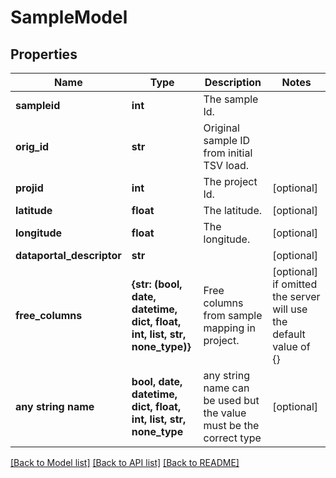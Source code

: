 # SampleModel


## Properties
Name | Type | Description | Notes
------------ | ------------- | ------------- | -------------
**sampleid** | **int** | The sample Id. | 
**orig_id** | **str** | Original sample ID from initial TSV load. | 
**projid** | **int** | The project Id. | [optional] 
**latitude** | **float** | The latitude. | [optional] 
**longitude** | **float** | The longitude. | [optional] 
**dataportal_descriptor** | **str** |  | [optional] 
**free_columns** | **{str: (bool, date, datetime, dict, float, int, list, str, none_type)}** | Free columns from sample mapping in project. | [optional]  if omitted the server will use the default value of {}
**any string name** | **bool, date, datetime, dict, float, int, list, str, none_type** | any string name can be used but the value must be the correct type | [optional]

[[Back to Model list]](../README.md#documentation-for-models) [[Back to API list]](../README.md#documentation-for-api-endpoints) [[Back to README]](../README.md)


